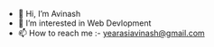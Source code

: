 - 👋 Hi, I’m Avinash
- 👀 I’m interested in Web Devlopment
- 📫 How to reach me :- yearasiavinash@gmail.com

<!---
Avinash5656/Avinash5656 is a ✨ special ✨ repository because its `README.md` (this file) appears on your GitHub profile.
You can click the Preview link to take a look at your changes.
--->
